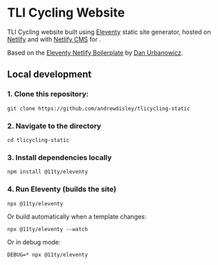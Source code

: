 # TLI Cycling Website

TLI Cycling website built using [Eleventy](https://www.11ty.io/) static site generator, hosted on [Netlify](https://netlify.com/) and with [Netlify CMS](https://www.netlifycms.org/) for .

Based on the [Eleventy Netlify Boilerplate](https://github.com/danurbanowicz/eleventy-netlify-boilerplate) by [Dan Urbanowicz](https://www.danurbanowicz.com/).


## Local development

### 1. Clone this repository:

```
git clone https://github.com/andrewdisley/tlicycling-static
```


### 2. Navigate to the directory

```
cd tlicycling-static
```

### 3. Install dependencies locally

```
npm install @11ty/eleventy
```

### 4. Run Eleventy (builds the site)

```
npx @11ty/eleventy
```

Or build automatically when a template changes:
```
npx @11ty/eleventy --watch
```

Or in debug mode:
```
DEBUG=* npx @11ty/eleventy
```
